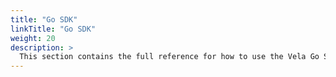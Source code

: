 ```yaml
---
title: "Go SDK"
linkTitle: "Go SDK"
weight: 20
description: >
  This section contains the full reference for how to use the Vela Go SDK.
---
```

